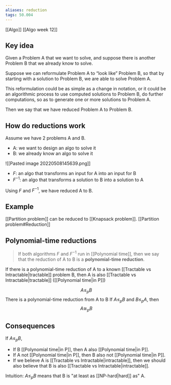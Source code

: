 ```yaml
---
aliases: reduction
tags: 50.004
---
```

[[Algo]]
[[Algo week 12]]

## Key idea
Given a Problem A that we want to solve, and suppose there is another Problem B that we already know to solve.

Suppose we can reformulate Problem A to “look like” Problem B, so that by starting with a solution to Problem B, we are able to solve Problem A.

This reformulation could be as simple as a change in notation, or it could be an algorithmic process to use computed solutions to Problem B, do further computations, so as to generate one or more solutions to Problem A.

Then we say that we have reduced Problem A to Problem B.

## How do reductions work
Assume we have 2 problems A and B.
- A: we want to design an algo to solve it
- B: we already know an algo to solve it

![[Pasted image 20220508145639.png]]

- $F$: an algo that transforms an input for A into an input for B
- $F^{-1}$: an algo that transforms a solution to B into a solution to A

Using $F$ and $F^{-1}$, we have reduced A to B.

## Example
[[Partition problem]] can be reduced to [[Knapsack problem]].
[[Partition problem#Reduction]]

## Polynomial-time reductions
> If both algorithms $F$ and $F^{-1}$ run in [[Polynomial time]], then we say that the reduction of A to B is a **polynomial-time reduction**.

If there is a polynomial-time reduction of A to a known [[Tractable vs Intractable|tractable]] problem B, then A is also [[Tractable vs Intractable|tractable]] ([[Polynomial time|in P]])

$$A \leq_p B$$
There is a polynomial-time reduction from A to B
If $A \leq_p B$ and $B \leq_p A$, then
$$A \cong_p B$$
## Consequences
If $A \leq_p B$,
- If B [[Polynomial time|in P]], then A also [[Polynomial time|in P]].
- If A not [[Polynomial time|in P]], then B also not [[Polynomial time|in P]].
- If we believe A is [[Tractable vs Intractable|intractable]], then we should also believe that B is also [[Tractable vs Intractable|intractable]].

Intuition:
$A \leq_p B$ means that B is "at least as [[NP-hard|hard]] as" A.
